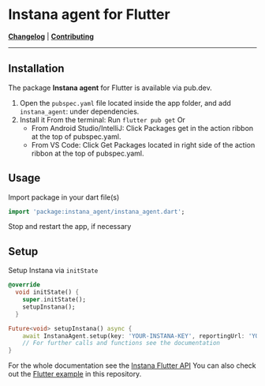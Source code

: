# Instana agent for Flutter

**[Changelog](CHANGELOG.md)** |
**[Contributing](CONTRIBUTING.md)**

---

## Installation

The package **Instana agent** for Flutter is available via pub.dev.

1. Open the `pubspec.yaml` file located inside the app folder, and add `instana_agent`: under dependencies.
2. Install it
From the terminal: Run `flutter pub get`
Or
    * From Android Studio/IntelliJ: Click Packages get in the action ribbon at the top of pubspec.yaml.
    * From VS Code: Click Get Packages located in right side of the action ribbon at the top of pubspec.yaml.

## Usage

Import package in your dart file(s)
```dart
import 'package:instana_agent/instana_agent.dart';
```
Stop and restart the app, if necessary

## Setup
Setup Instana via `initState`

```dart
@override
  void initState() {
    super.initState();
    setupInstana();
  }

Future<void> setupInstana() async {
    await InstanaAgent.setup(key: 'YOUR-INSTANA-KEY', reportingUrl: 'YOUR-REPORTING_URL');
    // For further calls and functions see the documentation
}
```
For the whole documentation see the [Instana Flutter API](https://www.instana.com/docs/mobile_app_monitoring/flutter_api) 
You can also check out the [Flutter example](https://github.com/instana/flutter-agent/tree/main/example) in this repository.
